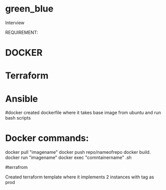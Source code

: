 # green_blue
Interview 

REQUIREMENT:
# DOCKER
# Terraform
# Ansible

#docker
created dockerfile where it takes base image from ubuntu and run bash scripts
# Docker commands:

docker pull "imagename"
docker push repo/nameofrepo
docker build.
docker run "imagename"
docker exec "comntainername" .sh


#terrafrom

Created terraform template where it implements 2 instances with tag as prod 
